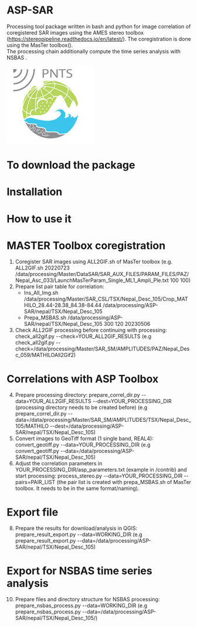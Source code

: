 # ASP-SAR

Processing tool package written in bash and python for image correlation of coregistered SAR images using the AMES stereo toolbox (https://stereopipeline.readthedocs.io/en/latest/). The coregistration is done using the MasTer toolbox().\
The processing chain additionally compute the time series analysis with NSBAS .

![Alt text](logo-pnts.jpg)

# To download the package

# Installation

# How to use it
# MASTER Toolbox coregistration
1. Coregister SAR images using ALL2GIF.sh of MasTer toolbox (e.g. ALL2GIF.sh 20220723 /data/processing/Master/DataSAR/SAR_AUX_FILES/PARAM_FILES/PAZ/Nepal_Asc_033/LaunchMasTerParam_Single_ML1_Ampli_Ple.txt 100 100)
2. Prepare list pair table for correlation:
   * lns_All_Img.sh /data/processing/Master/SAR_CSL/TSX/Nepal_Desc_105/Crop_MATHILO_28.44-28.38_84.38-84.44 /data/processing/ASP-SAR/nepal/TSX/Nepal_Desc_105
   * Prepa_MSBAS.sh /data/processing/ASP-SAR/nepal/TSX/Nepal_Desc_105 300 120 20230506
3. Check ALL2GIF processing before continuing with processing: check_all2gif.py --check=YOUR_ALL2GIF_RESULTS (e.g check_all2gif.py --check=/data/processing/Master/SAR_SM/AMPLITUDES/PAZ/Nepal_Desc_059/MATHILOAll2Gif2)

# Correlations with ASP Toolbox
4. Prepare processing directory: prepare_correl_dir.py --data=YOUR_ALL2GIF_RESULTS --dest=YOUR_PROCESSING_DIR (processing directory needs to be created before) (e.g prepare_correl_dir.py --data=/data/processing/Master/SAR_SM/AMPLITUDES/TSX/Nepal_Desc_105/MATHILO --dest=/data/processing/ASP-SAR/nepal/TSX/Nepal_Desc_105)
5. Convert images to GeoTiff format (1 single band, REAL4): convert_geotiff.py --data=YOUR_PROCESSING_DIR (e.g convert_geotiff.py --data=/data/processing/ASP-SAR/nepal/TSX/Nepal_Desc_105)
6. Adjust the correlation parameters in YOUR_PROCESSING_DIR/asp_parameters.txt (example in /contrib) and start processing: process_stereo.py --data=YOUR_PROCESSING_DIR --pairs=PAIR_LIST (the pair list is created with prepa_MSBAS.sh of MasTer toolbox. It needs to be in the same format/naming). 

# Export file 
8. Prepare the results for download/analysis in QGIS: prepare_result_export.py --data=WORKING_DIR (e.g prepare_result_export.py --data=/data/processing/ASP-SAR/nepal/TSX/Nepal_Desc_105)

# Export for NSBAS time series analysis
10. Prepare files and directory structure for NSBAS processing: prepare_nsbas_process.py --data=WORKING_DIR (e.g prepare_nsbas_process.py --data=/data/processing/ASP-SAR/nepal/TSX/Nepal_Desc_105/)
